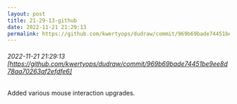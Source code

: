 ```yaml
---
layout: post
title: 21-29-13-github
date: 2022-11-21 21:29:13
permalink: https://github.com/kwertyops/dudraw/commit/969b69bade74451be9ee8d78aa70263af2efdfe6
---
```


###### 2022-11-21 21:29:13 [https://github.com/kwertyops/dudraw/commit/969b69bade74451be9ee8d78aa70263af2efdfe6]
Added various mouse interaction upgrades.
